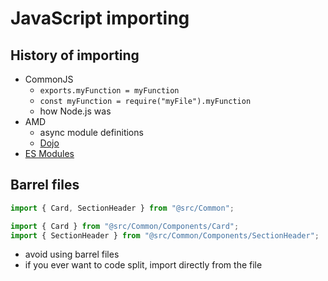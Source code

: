 # JavaScript importing

## History of importing

-   CommonJS
    -   `exports.myFunction = myFunction`
    -   `const myFunction = require("myFile").myFunction`
    -   how Node.js was
-   AMD
    -   async module definitions
    -   [Dojo](https://dojotoolkit.org/)
-   [ES Modules](https://hacks.mozilla.org/2018/03/es-modules-a-cartoon-deep-dive/)

## Barrel files

```javascript
import { Card, SectionHeader } from "@src/Common";
```

```javascript
import { Card } from "@src/Common/Components/Card";
import { SectionHeader } from "@src/Common/Components/SectionHeader";
```

-   avoid using barrel files
-   if you ever want to code split, import directly from the file
